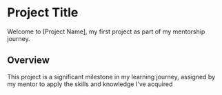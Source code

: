 # Project Title

Welcome to [Project Name], my first project as part of my mentorship journey.

## Overview

This project is a significant milestone in my learning journey, assigned by my mentor to apply the skills and knowledge I've acquired